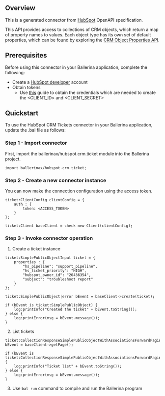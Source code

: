 ## Overview
This is a generated connector from [HubSpot](https://www.hubspot.com/) OpenAPI specification. 

This API provides access to collections of CRM objects, which return a map of property names to values. Each object type has its own set of default properties, which can be found by exploring the [CRM Object Properties API](https://developers.hubspot.com/docs/methods/crm-properties/crm-properties-overview).
 
## Prerequisites
Before using this connector in your Ballerina application, complete the following:
* Create a [HubSpot developer](https://developers.hubspot.com/) account
* Obtain tokens
    - Use [this](https://developers.hubspot.com/docs/api/working-with-oauth4) guide to obtain the credentials which are needed to create the <CLIENT_ID> and <CLIENT_SECRET>

## Quickstart
To use the HubSpot CRM Tickets connector in your Ballerina application, update the .bal file as follows:
### Step 1 - Import connector
First, import the ballerinax/hubspot.crm.ticket module into the Ballerina project.
```ballerina
import ballerinax/hubspot.crm.ticket;
```

### Step 2 - Create a new connector instance
You can now make the connection configuration using the access token.
```ballerina
ticket:ClientConfig clientConfig = {
    auth : {
        token: <ACCESS_TOKEN>
    }
};

ticket:Client baseClient = check new Client(clientConfig);

```

### Step 3 - Invoke connector operation

1. Create a ticket instance

```ballerina
ticket:SimplePublicObjectInput ticket = {
    properties : {
        "hs_pipeline": "support_pipeline",
        "hs_ticket_priority": "HIGH",
        "hubspot_owner_id": "20436354",
        "subject": "troubleshoot report"
    }      
};

ticket:SimplePublicObject|error bEvent = baseClient->create(ticket);

if (bEvent is ticket:SimplePublicObject) {
    log:printInfo("Created the ticket" + bEvent.toString());
} else {
    log:printError(msg = bEvent.message());
}
```

2. List tickets

```ballerina
ticket:CollectionResponseSimplePublicObjectWithAssociationsForwardPaging|error bEvent = baseClient->getPage();

if (bEvent is ticket:CollectionResponseSimplePublicObjectWithAssociationsForwardPaging) {
    log:printInfo("Ticket list" + bEvent.toString());
} else {
    log:printError(msg = bEvent.message());
}
```

3. Use `bal run` command to compile and run the Ballerina program
